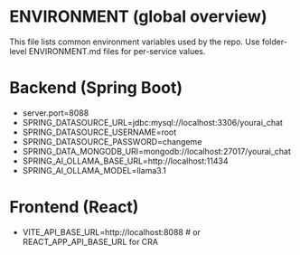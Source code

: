 # ENVIRONMENT (global overview)

This file lists common environment variables used by the repo. Use folder-level ENVIRONMENT.md files for per-service values.

# Backend (Spring Boot)
- server.port=8088
- SPRING_DATASOURCE_URL=jdbc:mysql://localhost:3306/yourai_chat
- SPRING_DATASOURCE_USERNAME=root
- SPRING_DATASOURCE_PASSWORD=changeme
- SPRING_DATA_MONGODB_URI=mongodb://localhost:27017/yourai_chat
- SPRING_AI_OLLAMA_BASE_URL=http://localhost:11434
- SPRING_AI_OLLAMA_MODEL=llama3.1

# Frontend (React)
- VITE_API_BASE_URL=http://localhost:8088   # or REACT_APP_API_BASE_URL for CRA